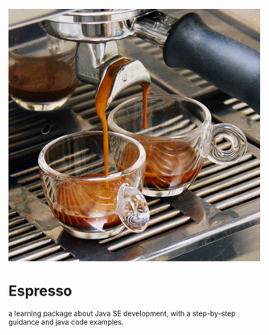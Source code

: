 ![latte](../assets/espresso.jpg)
# Espresso
a learning package about Java SE development, with a step-by-step guidance and java code examples.